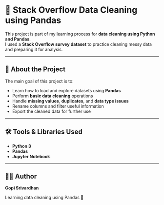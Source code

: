 # 🧹 Stack Overflow Data Cleaning using Pandas

This project is part of my learning process for **data cleaning using Python and Pandas**.  
I used a **Stack Overflow survey dataset** to practice cleaning messy data and preparing it for analysis.

---

## 📘 About the Project

The main goal of this project is to:
- Learn how to load and explore datasets using **Pandas**
- Perform **basic data cleaning** operations
- Handle **missing values**, **duplicates**, and **data type issues**
- Rename columns and filter useful information
- Export the cleaned data for further use

---

## 🛠️ Tools & Libraries Used

- **Python 3**
- **Pandas**
- **Jupyter Notebook**

---

## 🧑‍💻 Author

**Gopi Srivardhan**

Learning data cleaning using Pandas 🐼

